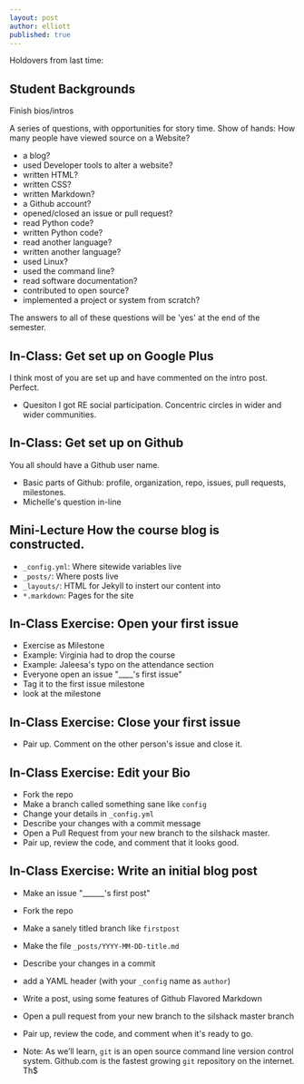```yaml
---
layout: post
author: elliott
published: true
---
```


Holdovers from last time:
## Student Backgrounds

Finish bios/intros

A series of questions, with opportunities for story time.
Show of hands: How many people have viewed source on a Website?

* a blog?
* used Developer tools to alter a website?
* written HTML?
* written CSS?
* written Markdown?
* a Github account?
* opened/closed an issue or pull request?
* read Python code?
* written Python code?
* read another language?
* written another language?
* used Linux?
* used the command line?
* read software documentation?
* contributed to open source?
* implemented a project or system from scratch?

The answers to all of these questions will be 'yes' at the end of the semester.

## In-Class: Get set up on Google Plus
I think most of you are set up and have commented on the intro post.  Perfect.
* Quesiton I got RE social participation.  Concentric circles in wider and wider communities.

## In-Class: Get set up on Github
You all should have a Github user name.  
* Basic parts of Github: profile, organization, repo, issues, pull requests, milestones.
* Michelle's question in-line

## Mini-Lecture How the course blog is constructed.
* `_config.yml`: Where sitewide variables live
* `_posts/`: Where posts live
* `_layouts/`: HTML for Jekyll to instert our content into
* `*.markdown`: Pages for the site

## In-Class Exercise: Open your first issue
* Exercise as Milestone
* Example: Virginia had to drop the course
* Example: Jaleesa's typo on the attendance section
* Everyone open an issue "____'s first issue"
* Tag it to the first issue milestone
* look at the milestone

## In-Class Exercise: Close your first issue
* Pair up.  Comment on the other person's issue and close it.

## In-Class Exercise: Edit your Bio
* Fork the repo
* Make a branch called something sane like `config`
* Change your details in `_config.yml`
* Describe your changes with a commit message 
* Open a Pull Request from your new branch to the silshack master.
* Pair up, review the code, and comment that it looks good.

## In-Class Exercise: Write an initial blog post
* Make an issue "______'s first post"
* Fork the repo
* Make a sanely titled branch like `firstpost`
* Make the file `_posts/YYYY-MM-DD-title.md`
* Describe your changes in a commit
* add a YAML header (with your `_config` name as `author`)
* Write a post, using some features of Github Flavored Markdown
* Open a pull request from your new branch to the silshack master branch
* Pair up, review the code, and comment when it's ready to go.


* Note: As we’ll learn, `git` is an open source command line version control system.  Github.com is the fastest growing `git` repository on the internet.  Th$


